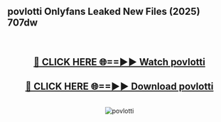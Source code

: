 <h2>povlotti Onlyfans Leaked New Files (2025) 707dw</h2>
<br>
<div align="center">
<h2><a href="https://mediafiles.top/povlotti&ref=git" rel="nofollow">🔴 CLICK HERE 🌐==►► Watch povlotti</a></h2>
<h2><a href="https://mediafiles.top/povlotti&ref=git" rel="nofollow">🔴 CLICK HERE 🌐==►► Download povlotti</a></h2>
<br>
<a href="https://mediafiles.top/povlotti&ref=git" rel="nofollow" data-target="animated-image.originalLink"><img src="https://i.ibb.co.com/xMMVF88/686577567.gif" alt="povlotti" style="max-width: 100%; display: inline-block;" data-target="animated-image.originalImage"></a>
</div>
<br>
<br>